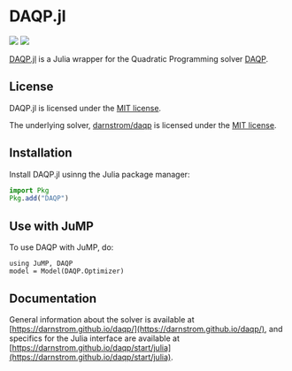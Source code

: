 # DAQP.jl

[![](https://github.com/darnstrom/DAQP.jl/workflows/CI/badge.svg)](https://github.com/darnstrom/DAQP.jl/actions)
[![](http://codecov.io/gh/darnstrom/DAQP.jl/graphs/badge.svg)](http://codecov.io/github/darnstrom/DAQP.jl)

[DAQP.jl](https://github.com/darnstrom/DAQP.jl) is a Julia wrapper for the
Quadratic Programming solver [DAQP](https://github.com/darnstrom/daqp).

## License

DAQP.jl is licensed under the [MIT license](https://github.com/darnstrom/DAQP.jl/blob/main/LICENSE).

The underlying solver, [darnstrom/daqp](https://github.com/darnstrom/daqp) is
licensed under the [MIT license](https://github.com/darnstrom/daqp/blob/master/LICENSE).

## Installation

Install DAQP.jl usinng the Julia package manager:

```julia
import Pkg
Pkg.add("DAQP")
```

## Use with JuMP

To use DAQP with JuMP, do:
```
using JuMP, DAQP
model = Model(DAQP.Optimizer)
```

## Documentation

General information about the solver is available at [https://darnstrom.github.io/daqp/](https://darnstrom.github.io/daqp/),
and specifics for the Julia interface are available at
[https://darnstrom.github.io/daqp/start/julia](https://darnstrom.github.io/daqp/start/julia). 
